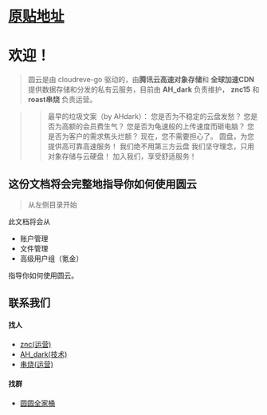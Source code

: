 # [原贴地址](//doc.roundcloud.cn)

# 欢迎！

> 圆云是由 cloudreve-go 驱动的，由**腾讯云高速对象存储**和 **全球加速CDN** 提供数据存储和分发的私有云服务，目前由 **AH_dark** 负责维护， **znc15** 和 **roast串烧** 负责运营。

>> 最早的垃圾文案（by AHdark）：
>> 您是否为不稳定的云盘发愁？ 您是否为高额的会员费生气？ 您是否为龟速般的上传速度而砸电脑？ 您是否为客户的需求焦头烂额？ 现在，您不需要担心了。 圆盘，为您提供高可靠高速服务！ 我们绝不用第三方云盘 我们坚守理念，只用对象存储与云硬盘！ 加入我们，享受舒适服务！

## 这份文档将会完整地指导你如何使用圆云

> 从左侧目录开始

此文档将会从

- 账户管理
- 文件管理
- 高级用户组（氪金）

指导你如何使用圆云。

## 联系我们

#### 找人

- [znc(运营)](https://wpa.qq.com/msgrd?v=3&uin=1503255237&site=qq&menu=yes)
- [AH_dark(技术)](https://wpa.qq.com/msgrd?v=3&uin=2254666380&site=qq&menu=yes)
- [串烧(运营)](https://wpa.qq.com/msgrd?v=3&uin=2732882245&site=qq&menu=yes)

#### 找群

- [圆圆全家桶](https://url.cn/EqgOFZIa "圆圆全家桶")
